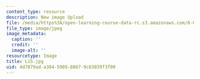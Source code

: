 ```yaml
---
content_type: resource
description: New image Upload
file: /media/https%3A/open-learning-course-data-rc.s3.amazonaws.com/8-03sc-physics-iii-vibrations-and-waves-fall-2016/4d7079ada384598988679c63039f3f09_L15.jpg
file_type: image/jpeg
image_metadata:
  caption: ''
  credit: ''
  image-alt: ''
resourcetype: Image
title: L15.jpg
uid: 4d7079ad-a384-5989-8867-9c63039f3f09
---
```

